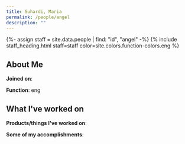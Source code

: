 ```yaml
---
title: Suhardi, Maria
permalink: /people/angel
description: ""
---
```


{%- assign staff = site.data.people | find: "id", "angel" -%}
{% include staff_heading.html staff=staff color=site.colors.function-colors.eng %}

## About Me

**Joined on**: 

**Function**: eng

## What I've worked on

**Products/things I've worked on**:


**Some of my accomplishments**:

